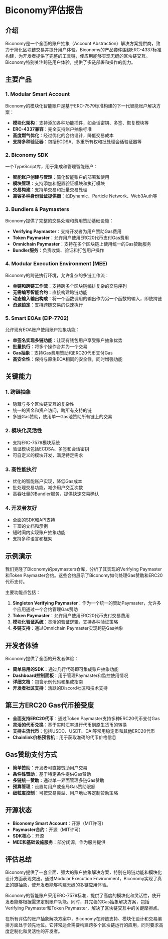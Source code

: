 # Biconomy评估报告

## 介绍

Biconomy是一个全面的账户抽象（Account Abstraction）解决方案提供商，致力于简化区块链交易并提升用户体验。Biconomy的产品套件围绕ERC-4337标准构建，为开发者提供了完整的工具链，使应用能够实现无缝的区块链交互。Biconomy特别关注跨链用户体验，提供了多链部署和操作的能力。

## 主要产品

### 1. Modular Smart Account
Biconomy的模块化智能账户是基于ERC-7579标准构建的下一代智能账户解决方案：

- **模块化架构**：支持添加各种功能插件，如会话密钥、多签、恢复模块等
- **ERC-4337兼容**：完全支持账户抽象标准
- **高度燃气优化**：经过优化的合约设计，降低交易成本
- **支持多种验证器**：包括ECDSA、多重所有权和批处理会话验证器等

### 2. Biconomy SDK
一个TypeScript库，用于集成和管理智能账户：

- **智能账户创建与管理**：简化智能账户的部署和使用
- **模块管理**：支持添加和配置验证模块和执行模块
- **交易构建**：支持单交易和批量交易处理
- **兼容多种身份验证提供商**：如Dynamic、Particle Network、Web3Auth等

### 3. Bundlers & Paymasters
Biconomy提供了完整的交易处理和费用赞助基础设施：

- **Verifying Paymaster**：支持开发者为用户赞助Gas费用
- **Token Paymaster**：允许用户使用ERC20代币支付Gas费用
- **Omnichain Paymaster**：支持在多个区块链上使用统一的Gas赞助服务
- **Bundler服务**：负责收集、验证和打包用户操作

### 4. Modular Execution Environment (MEE)
Biconomy的跨链执行环境，允许复杂的多链工作流：

- **单链和跨链工作流**：支持跨多个区块链编排复杂的交易序列
- **无需编写智能合约**：直接构建跨链功能
- **动态输入输出构成**：将一个函数调用的输出作为另一个函数的输入，即使跨链
- **资源锁定**：支持跨链交易的快速执行

### 5. Smart EOAs (EIP-7702)
允许现有EOA账户使用账户抽象功能：

- **单签名实现多链功能**：让现有钱包用户享受账户抽象优势
- **批量执行**：将多个操作合并为一个交易
- **Gas抽象**：支持Gas费用赞助和ERC20代币支付Gas
- **高安全性**：保持与原生EOA相同的安全性，同时增强功能

## 关键能力

### 1. 跨链抽象
- 隐藏与多个区块链交互的复杂性
- 统一的资金和资产访问，跨所有支持的链
- 多链Gas赞助，使用单一Gas池赞助所有链上的交易

### 2. 模块化灵活性
- 支持ERC-7579模块系统
- 验证模块包括ECDSA、多签和会话密钥
- 可自定义的模块开发，满足特定需求

### 3. 高性能执行
- 优化的智能账户实现，降低Gas成本
- 批处理交易功能，减少用户交互次数
- 高吞吐量的Bundler服务，提供快速交易确认

### 4. 开发者友好
- 全面的SDK和API支持
- 丰富的文档和示例
- 短时间内实现账户抽象功能
- 支持多种语言和框架

## 示例演示

我们克隆了Biconomy的paymasters仓库，分析了其实现的Verifying Paymaster和Token Paymaster合约。这些合约展示了Biconomy如何处理Gas赞助和ERC20代币支付。

主要功能点包括：

1. **Singleton Verifying Paymaster**：作为一个统一的赞助Paymaster，允许多个应用通过一个合约管理Gas赞助
2. **Token Paymaster**：允许用户使用ERC20代币支付交易费用
3. **模块化验证系统**：灵活的验证逻辑，支持各种验证策略
4. **多链支持**：通过Omnichain Paymaster实现跨链Gas抽象

## 开发者体验

Biconomy提供了全面的开发者体验：

- **简单易用的SDK**：通过几行代码即可集成账户抽象功能
- **Dashboard控制面板**：用于管理Paymaster和监控使用情况
- **详细文档**：包含示例代码和集成指南
- **开发者社区支持**：活跃的Discord社区和技术支持

## 第三方ERC20 Gas代币接受度

- **全面支持ERC20代币**：通过Token Paymaster支持多种ERC20代币支付Gas
- **灵活的代币兑换**：基于实时汇率进行代币到原生货币的转换
- **支持主流代币**：包括USDC、USDT、DAI等常用稳定币和其他ERC20代币
- **Chainlink价格预言机**：用于获取准确的代币价格信息

## Gas赞助支付方式

- **简单赞助**：开发者可直接赞助用户交易
- **条件性赞助**：基于特定条件提供Gas赞助
- **多链统一赞助**：通过单一界面管理多链Gas赞助
- **预算管理**：设置每用户或全局Gas赞助限额
- **细粒度控制**：可按交易类型、用户地址等定制赞助策略

## 开源状态

- **Biconomy Smart Account**：开源（MIT许可）
- **Paymaster合约**：开源（MIT许可）
- **SDK核心**：开源
- **MEE和基础设施服务**：部分闭源，作为服务提供

## 评估总结

Biconomy提供了一套全面、强大的账户抽象解决方案，特别在跨链功能和模块化设计方面表现突出。通过Modular Execution Environment，Biconomy实现了真正的链抽象，使开发者能够构建无缝的多链应用体验。

Biconomy的智能账户采用ERC-7579标准，提供了高度的模块化和灵活性，使开发者能够根据需求定制账户功能。同时，其完善的Gas抽象解决方案，包括Verifying Paymaster和Token Paymaster，解决了区块链交互中的关键摩擦点。

在所有评估的账户抽象解决方案中，Biconomy在跨链支持、模块化设计和交易编排方面处于领先地位。它非常适合需要构建跨多个区块链运行的应用，同时要求高度定制化和灵活性的开发者。 
